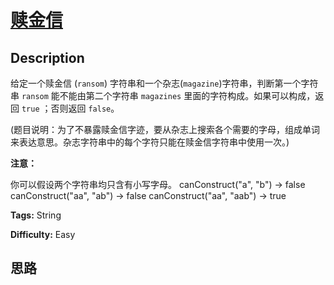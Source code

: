 # [赎金信][title]

## Description

给定一个赎金信 (`ransom`) 字符串和一个杂志(`magazine`)字符串，判断第一个字符串 `ransom` 能不能由第二个字符串
`magazines` 里面的字符构成。如果可以构成，返回 `true` ；否则返回 `false`。

(题目说明：为了不暴露赎金信字迹，要从杂志上搜索各个需要的字母，组成单词来表达意思。杂志字符串中的每个字符只能在赎金信字符串中使用一次。)



**注意：**

你可以假设两个字符串均只含有小写字母。
            canConstruct("a", "b") -> false    canConstruct("aa", "ab") -> false    canConstruct("aa", "aab") -> true    


**Tags:** String

**Difficulty:** Easy

## 思路

[title]: https://leetcode-cn.com/problems/ransom-note
